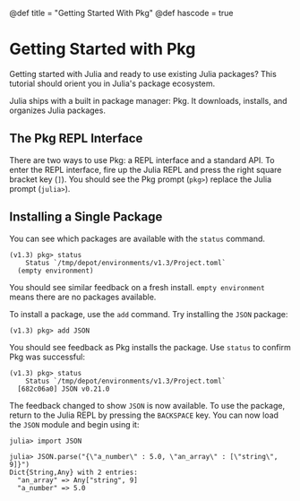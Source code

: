 @def title = "Getting Started With Pkg"
@def hascode = true

# Getting Started with Pkg

Getting started with Julia and ready to use existing Julia packages?
This tutorial should orient you in Julia's package ecosystem.

Julia ships with a built in package manager: Pkg.
It downloads, installs, and organizes Julia packages.

## The Pkg REPL Interface

There are two ways to use Pkg: a REPL interface and a standard API.
To enter the REPL interface,
  fire up the Julia REPL and press the right square bracket key (`]`).
You should see the Pkg prompt (`pkg>`) replace the Julia prompt (`julia>`).

## Installing a Single Package
You can see which packages are available with the `status` command.

```
(v1.3) pkg> status
    Status `/tmp/depot/environments/v1.3/Project.toml`
  (empty environment)
```

You should see similar feedback on a fresh install.
`empty environment` means there are no packages available.
  
To install a package, use the `add` command.
Try installing the `JSON` package:

```
(v1.3) pkg> add JSON
```

You should see feedback as Pkg installs the package.
Use `status` to confirm Pkg was successful:

```
(v1.3) pkg> status
    Status `/tmp/depot/environments/v1.3/Project.toml`
  [682c06a0] JSON v0.21.0
```

The feedback changed to show `JSON` is now available.
To use the package, return to the Julia REPL by pressing the `BACKSPACE` key.
You can now load the `JSON` module and begin using it:
  
```
julia> import JSON

julia> JSON.parse("{\"a_number\" : 5.0, \"an_array\" : [\"string\", 9]}")
Dict{String,Any} with 2 entries:
  "an_array" => Any["string", 9]
  "a_number" => 5.0
```
